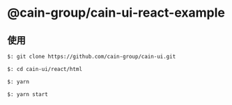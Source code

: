 # @cain-group/cain-ui-react-example


## 使用

```bash
$: git clone https://github.com/cain-group/cain-ui.git

$: cd cain-ui/react/html

$: yarn

$: yarn start
```
